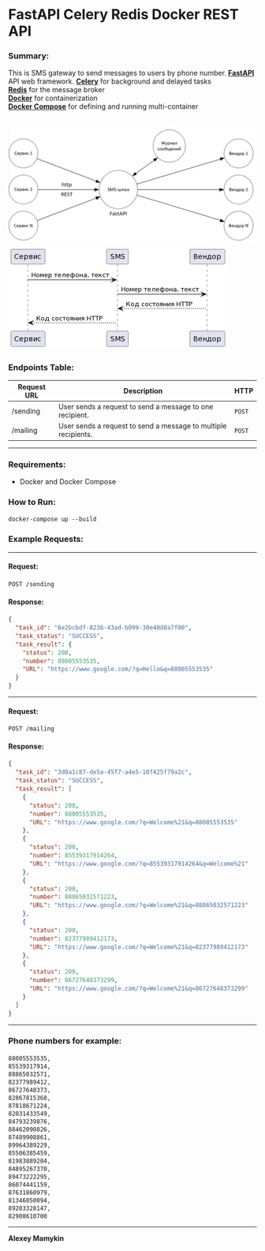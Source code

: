 # FastAPI Celery Redis Docker REST API

### Summary:

This is SMS gateway to send messages to users by phone number.
**[FastAPI](https://fastapi.tiangolo.com/)** API web framework.
**[Celery](http://www.celeryproject.org/)** for background and delayed tasks  
**[Redis](https://redis.io/)** for the message broker  
**[Docker](https://docs.docker.com/)** for containerization  
**[Docker Compose](https://docs.docker.com/compose/)** for defining and running multi-container  

![Architecture](img/architecture.jpg)
![UML sequence diagram](img/uml.png)
---

### Endpoints Table:

| Request URL      | Description                                                            |  HTTP  |
| ---------------- | ---------------------------------------------------------------------- | ------ |
| /sending         | User sends a request to send a message to one recipient.               | `POST` |
| /mailing         | User sends a request to send a message to multiple recipients.         | `POST` |

---

### Requirements:
* Docker and Docker Compose

### How to Run:

```
docker-compose up --build
```

### Example Requests:

---

#### Request:
```http request
POST /sending
```

#### Response:
```json
{
  "task_id": "6e2bcbdf-823b-43ad-b099-30e40d8a7f00",
  "task_status": "SUCCESS",
  "task_result": {
    "status": 200,
    "number": 88005553535,
    "URL": "https://www.google.com/?q=Hello&q=88005553535"
  }
}
```

---

#### Request:
```http request
POST /mailing
```

#### Response:
```json
{
  "task_id": "3d0a1c87-de5a-45f7-a4e5-10f425f79a2c",
  "task_status": "SUCCESS",
  "task_result": [
    {
      "status": 200,
      "number": 88005553535,
      "URL": "https://www.google.com/?q=Welcome%21&q=88005553535"
    },
    {
      "status": 200,
      "number": 85539317914264,
      "URL": "https://www.google.com/?q=85539317914264&q=Welcome%21"
    },
    {
      "status": 200,
      "number": 88865032571223,
      "URL": "https://www.google.com/?q=Welcome%21&q=88865032571223"
    },
    {
      "status": 200,
      "number": 82377989412173,
      "URL": "https://www.google.com/?q=Welcome%21&q=82377989412173"
    },
    {
      "status": 200,
      "number": 86727648373299,
      "URL": "https://www.google.com/?q=Welcome%21&q=86727648373299"
    }
  ]
}
```

---

### Phone numbers for example:

```
88005553535,
85539317914,
88865032571,
82377989412,
86727648373,
82867815368,
87818671224,
82031433549,
84793239876,
88462090826,
87489908861,
89964389229,
85506385459,
81983889204,
84895267370,
89473222295,
86074441159,
87631860979,
81346050094,
89203328147,
82908610700
```

---

**Alexey Mamykin**